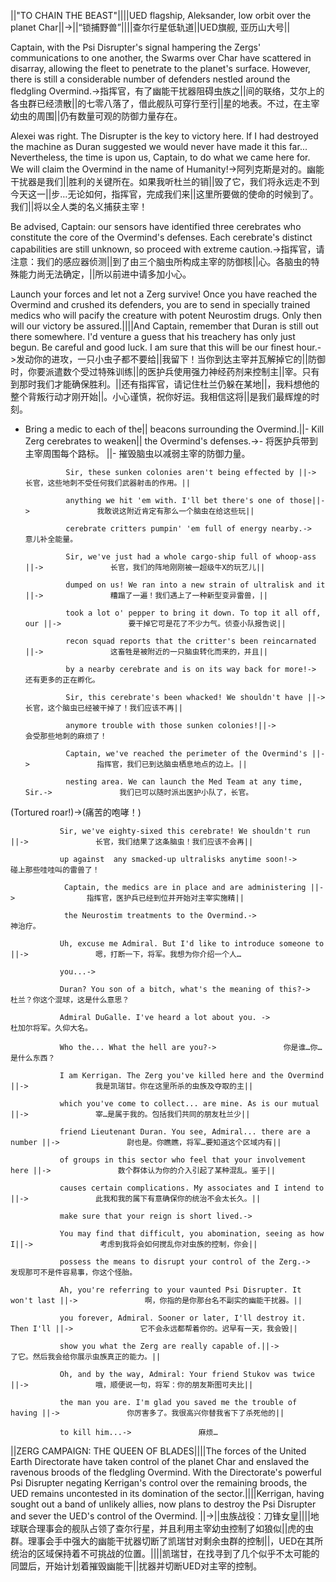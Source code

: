 ||"TO CHAIN THE BEAST"||||UED flagship, Aleksander, low orbit over the planet Char||->||“锁捕野兽”||||查尔行星低轨道||UED旗舰, 亚历山大号||

Captain, with the Psi Disrupter's signal hampering the Zergs' communications to one another, the Swarms over Char have scattered in disarray, allowing the fleet to penetrate to the planet's surface. However, there is still a considerable number of defenders nestled around the fledgling Overmind.->指挥官，有了幽能干扰器阻碍虫族之||间的联络，艾尔上的各虫群已经溃散||的七零八落了，借此舰队可穿行至行||星的地表。不过，在主宰幼虫的周围||仍有数量可观的防御力量存在。

Alexei was right. The Disrupter is the key to victory here. If I had destroyed the machine as Duran suggested we would never have made it this far... Nevertheless, the time is upon us, Captain, to do what we came here for. We will claim the Overmind in the name of Humanity!->阿列克斯是对的。幽能干扰器是我们||胜利的关键所在。如果我听杜兰的销||毁了它，我们将永远走不到今天这一||步…无论如何，指挥官，完成我们来||这里所要做的使命的时候到了。我们||将以全人类的名义捕获主宰！

Be advised, Captain: our sensors have identified three cerebrates who constitute the core of the Overmind's defenses. Each cerebrate's distinct capabilities are still unknown, so proceed with extreme caution.->指挥官，请注意：我们的感应器侦测||到了由三个脑虫所构成主宰的防御核||心。各脑虫的特殊能力尚无法确定，||所以前进中请多加小心。

Launch your forces and let not a Zerg survive! Once you have reached the Overmind and crushed its defenders, you are to send in specially trained medics who will pacify the creature with potent Neurostim drugs. Only then will our victory be assured.||||And Captain, remember that Duran is still out there somewhere. I'd venture a guess that his treachery has only just begun. Be careful and good luck. I am sure that this will be our finest hour.->发动你的进攻，一只小虫子都不要给||我留下！当你到达主宰并瓦解掉它的||防御时，你要派遣数个受过特殊训练||的医护兵使用强力神经药剂来控制主||宰。只有到那时我们才能确保胜利。||还有指挥官，请记住杜兰仍躲在某地||，我料想他的整个背叛行动才刚开始||。小心谨慎，祝你好运。我相信这将||是我们最辉煌的时刻。

- Bring a medic to each of the||  beacons surrounding the Overmind.||- Kill Zerg cerebrates to weaken||  the Overmind's defenses.->- 将医护兵带到主宰周围每个路标。 ||- 摧毁脑虫以减弱主宰的防御力量。

               Sir, these sunken colonies aren't being effected by ||->               长官，这些地刺不受任何我们武器射击的作用。||

               anything we hit 'em with. I'll bet there's one of those||->               我敢说这附近肯定有那么一个脑虫在给这些玩||

               cerebrate critters pumpin' 'em full of energy nearby.->               意儿补全能量。

               Sir, we've just had a whole cargo-ship full of whoop-ass ||->               长官，我们的阵地刚刚被一超级牛X的玩艺儿||

               dumped on us! We ran into a new strain of ultralisk and it ||->               糟蹋了一遍！我们遇上了一种新型变异雷兽，||

               took a lot o' pepper to bring it down. To top it all off, our ||->               要干掉它可是花了不少力气。侦查小队报告说||

               recon squad reports that the critter's been reincarnated ||->               这畜牲是被附近的一只脑虫转化而来的，并且||

               by a nearby cerebrate and is on its way back for more!->               还有更多的正在孵化。

               Sir, this cerebrate's been whacked! We shouldn't have ||->               长官，这个脑虫已经被干掉了！我们应该不再||

               anymore trouble with those sunken colonies!||->               会受那些地刺的麻烦了！

               Captain, we've reached the perimeter of the Overmind's ||->               指挥官，我们已到达脑虫栖息地点的边上。||

               nesting area. We can launch the Med Team at any time, Sir.->               我们已可以随时派出医护小队了，长官。

(Tortured roar!)->(痛苦的咆哮！)

               Sir, we've eighty-sixed this cerebrate! We shouldn't run ||->               长官，我们结果了这条脑虫！我们应该不会再||

               up against  any smacked-up ultralisks anytime soon!->               碰上那些哇哇叫的雷兽了！

                Captain, the medics are in place and are administering ||->                指挥官，医护兵已经到位并开始对主宰实施精||

                the Neurostim treatments to the Overmind.->                神治疗。

               Uh, excuse me Admiral. But I'd like to introduce someone to ||->               嗯，打断一下，将军。我想为你介绍一个人…

               you...->                

               Duran? You son of a bitch, what's the meaning of this?->               杜兰？你这个混球，这是什么意思？

               Admiral DuGalle. I've heard a lot about you. ->               杜加尔将军。久仰大名。

               Who the... What the hell are you?->               你是谁…你…是什么东西？

               I am Kerrigan. The Zerg you've killed here and the Overmind ||->               我是凯瑞甘。你在这里所杀的虫族及夺取的主||

               which you've come to collect... are mine. As is our mutual ||->               宰…是属于我的。包括我们共同的朋友杜兰少||

               friend Lieutenant Duran. You see, Admiral... there are a number ||->               尉也是。你瞧瞧，将军…要知道这个区域内有||

               of groups in this sector who feel that your involvement here ||->               数个群体认为你的介入引起了某种混乱。鉴于||

               causes certain complications. My associates and I intend to ||->               此我和我的属下有意确保你的统治不会太长久。||

               make sure that your reign is short lived.->               

               You may find that difficult, you abomination, seeing as how I||->               考虑到我将会如何搅乱你对虫族的控制，你会||

               possess the means to disrupt your control of the Zerg.->               发现那可不是件容易事，你这个怪胎。

               Ah, you're referring to your vaunted Psi Disrupter. It won't last ||->               啊，你指的是你那台名不副实的幽能干扰器。||

               you forever, Admiral. Sooner or later, I'll destroy it. Then I'll ||->               它不会永远都帮着你的。迟早有一天，我会毁||

               show you what the Zerg are really capable of.||->               了它。然后我会给你展示虫族真正的能力。||

               Oh, and by the way, Admiral: Your friend Stukov was twice ||->               哦，顺便说一句，将军：你的朋友斯图可夫比||

               the man you are. I'm glad you saved me the trouble of having ||->               你厉害多了。我很高兴你替我省下了杀死他的||

               to kill him...->               麻烦…

||ZERG CAMPAIGN: THE QUEEN OF BLADES||||The forces of the United Earth Directorate have taken control of the planet Char and enslaved the ravenous broods of the fledgling Overmind. With the Directorate's powerful Psi Disrupter negating Kerrigan's control over the remaining broods, the UED remains uncontested in its domination of the sector.||||Kerrigan, having sought out a band of unlikely allies, now plans to destroy the Psi Disrupter and sever the UED's control of the Overmind. ||->||虫族战役：刀锋女皇||||地球联合理事会的舰队占领了查尔行星，并且利用主宰幼虫控制了如狼似||虎的虫群。理事会手中强大的幽能干扰器切断了凯瑞甘对剩余虫群的控制||，UED在其所统治的区域保持着不可挑战的位置。||||凯瑞甘，在找寻到了几个似乎不太可能的同盟后，开始计划着摧毁幽能干||扰器并切断UED对主宰的控制。

